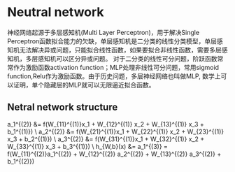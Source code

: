 # Neutral network 
神经网络起源于多层感知机(Multi Layer Perceptron)，用于解决Single Perceptron函数拟合能力的欠缺，单层感知机是二分类的线性分类模型，单层感知机无法解决异或问题，只能拟合线性函数，如果要拟合非线性函数，需要多层感知机，多层感知机可以区分异或问题。
对于二分类的线性可分问题，阶跃函数常常作为激励函数activation function；MLP处理非线性可分问题，常用sigmoid function,Relu作为激励函数。由于历史问题，多层神经网络也叫做MLP, 数学上可以证明，单个隐藏层的MLP就可以无限逼近拟合函数。

## Netral network structure
a_1^{(2)} &= f(W_{11}^{(1)}x_1 + W_{12}^{(1)} x_2 + W_{13}^{(1)} x_3 + b_1^{(1)})  \\
a_2^{(2)} &= f(W_{21}^{(1)}x_1 + W_{22}^{(1)} x_2 + W_{23}^{(1)} x_3 + b_2^{(1)})  \\
a_3^{(2)} &= f(W_{31}^{(1)}x_1 + W_{32}^{(1)} x_2 + W_{33}^{(1)} x_3 + b_3^{(1)})  \\
h_{W,b}(x) &= a_1^{(3)} =  f(W_{11}^{(2)}a_1^{(2)} + W_{12}^{(2)} a_2^{(2)} + W_{13}^{(2)} a_3^{(2)} + b_1^{(2)}) 




